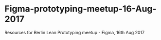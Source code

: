 # Figma-prototyping-meetup-16-Aug-2017
Resources for Berlin Lean Prototyping meetup - Figma, 16th Aug 2017
